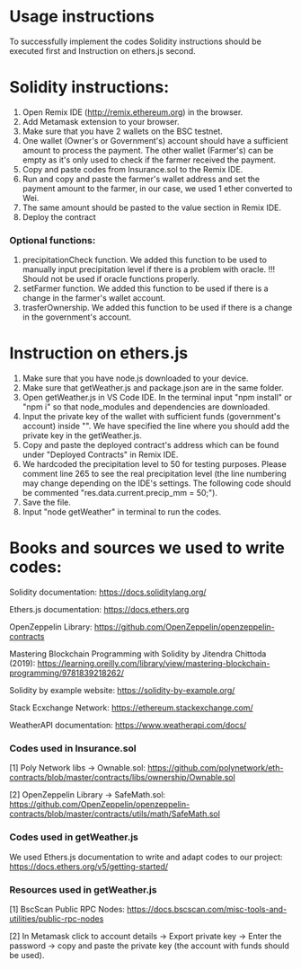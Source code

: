 # Usage instructions

To successfully implement the codes Solidity instructions should be executed first and Instruction on ethers.js second.

# Solidity instructions:

1. Open Remix IDE (http://remix.ethereum.org) in the browser.
2. Add Metamask extension to your browser.
3. Make sure that you have 2 wallets on the BSC testnet.
4. One wallet (Owner's or Government's) account should have a sufficient amount to process the payment. The other wallet (Farmer's) can be empty as it's only used to check if the farmer received the payment.
5. Copy and paste codes from Insurance.sol to the Remix IDE.
6. Run and copy and paste the farmer's wallet address and set the payment amount to the farmer, in our case, we used 1 ether converted to Wei.
7. The same amount should be pasted to the value section in Remix IDE.
8. Deploy the contract

### Optional functions:

1. precipitationCheck function. We added this function to be used to manually input precipitation level if there is a problem with oracle. !!! Should not be used if oracle functions properly.
2. setFarmer function. We added this function to be used if there is a change in the farmer's wallet account.
3. trasferOwnership. We added this function to be used if there is a change in the government's account.

# Instruction on ethers.js

1. Make sure that you have node.js downloaded to your device.
2. Make sure that getWeather.js and package.json are in the same folder.
3. Open getWeather.js in VS Code IDE. In the terminal input "npm install" or "npm i" so that node_modules and dependencies are downloaded.
4. Input the private key of the wallet with sufficient funds (government's account) inside "". We have specified the line where you should add the private key in the getWeather.js.
5. Copy and paste the deployed contract's address which can be found under "Deployed Contracts" in Remix IDE.
6. We hardcoded the precipitation level to 50 for testing purposes. Please comment line 265 to see the real precipitation level (the line numbering may change depending on the IDE's settings. The following code should be commented "res.data.current.precip_mm = 50;").
7. Save the file.
8. Input "node getWeather" in terminal to run the codes.

# Books and sources we used to write codes:

Solidity documentation:
https://docs.soliditylang.org/

Ethers.js documentation:
https://docs.ethers.org

OpenZeppelin Library:
https://github.com/OpenZeppelin/openzeppelin-contracts

Mastering Blockchain Programming with Solidity by Jitendra Chittoda (2019):
https://learning.oreilly.com/library/view/mastering-blockchain-programming/9781839218262/

Solidity by example website:
https://solidity-by-example.org/

Stack Ecxchange Network:
https://ethereum.stackexchange.com/

WeatherAPI documentation:
https://www.weatherapi.com/docs/

### Codes used in Insurance.sol

[1] Poly Network libs -> Ownable.sol:
https://github.com/polynetwork/eth-contracts/blob/master/contracts/libs/ownership/Ownable.sol

[2] OpenZeppelin Library -> SafeMath.sol:
https://github.com/OpenZeppelin/openzeppelin-contracts/blob/master/contracts/utils/math/SafeMath.sol

### Codes used in getWeather.js

We used Ethers.js documentation to write and adapt codes to our project:
https://docs.ethers.org/v5/getting-started/

### Resources used in getWeather.js

[1] BscScan Public RPC Nodes:
https://docs.bscscan.com/misc-tools-and-utilities/public-rpc-nodes

[2] In Metamask click to account details -> Export private key -> Enter the password -> copy and paste the private key (the account with funds should be used).
